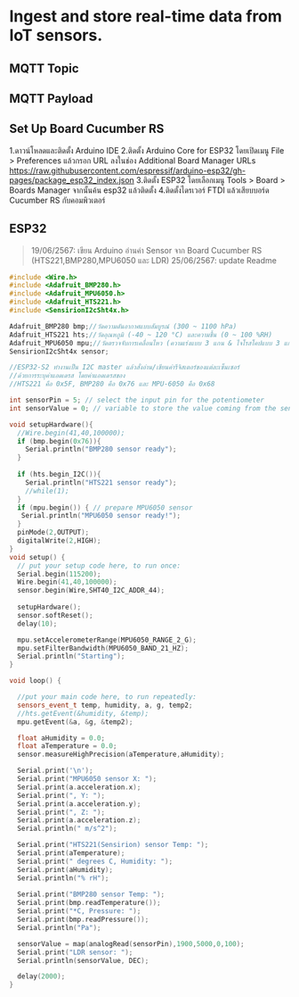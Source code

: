 # Ingest and store real-time data from IoT sensors.

## MQTT Topic


## MQTT Payload


## Set Up Board Cucumber RS
 1.ดาวน์โหลดและติดตั้ง Arduino IDE
 2.ติดตั้ง Arduino Core for ESP32 โดยเปิดเมนู File > Preferences แล้วกรอก URL ลงในช่อง Additional Board Manager URLs
 https://raw.githubusercontent.com/espressif/arduino-esp32/gh-pages/package_esp32_index.json
 3.ติดตั้ง ESP32 โดยเลือกเมนู Tools > Board > Boards Manager จากนั้นค้น esp32 แล้วติดตั้ง
 4.ติดตั้งไดรเวอร์ FTDI แล้วเสียบบอร์ด Cucumber RS กับคอมพิวเตอร์

## ESP32
> 19/06/2567: เขียน Arduino อ่านค่า Sensor จาก Board Cucumber RS (HTS221,BMP280,MPU6050 และ LDR)
25/06/2567: update Readme

```cpp
#include <Wire.h>
#include <Adafruit_BMP280.h>
#include <Adafruit_MPU6050.h>
#include <Adafruit_HTS221.h>
#include <SensirionI2cSht4x.h>

Adafruit_BMP280 bmp;//วัดความดันอากาศแบบสัมบูรณ์ (300 ~ 1100 hPa)
Adafruit_HTS221 hts;//วัดอุณหภูมิ (-40 ~ 120 °C) และความชื้น (0 ~ 100 %RH)
Adafruit_MPU6050 mpu;//วัดตรวจจับการเคลื่อนไหว (ความเร่งแบบ 3 แกน & ไจโรสโคปแบบ 3 แกน)
SensirionI2cSht4x sensor;

//ESP32-S2 ทำงานเป็น I2C master แล้วสั่งอ่าน/เขียนค่ารีจิสเตอร์ของแต่ละเซ็นเซอร์
//ด้วยการระบุค่าแอดเดรส โดยค่าแอดเดรสของ 
//HTS221 คือ 0x5F, BMP280 คือ 0x76 และ MPU-6050 คือ 0x68 

int sensorPin = 5; // select the input pin for the potentiometer
int sensorValue = 0; // variable to store the value coming from the sensor

void setupHardware(){
  //Wire.begin(41,40,100000);
  if (bmp.begin(0x76)){
    Serial.println("BMP280 sensor ready");
  }
  
  if (hts.begin_I2C()){
    Serial.println("HTS221 sensor ready");
    //while(1);
  }
  if (mpu.begin()) { // prepare MPU6050 sensor
   Serial.println("MPU6050 sensor ready!");
  }
  pinMode(2,OUTPUT);
  digitalWrite(2,HIGH);
}
void setup() {
  // put your setup code here, to run once:
  Serial.begin(115200);
  Wire.begin(41,40,100000);
  sensor.begin(Wire,SHT40_I2C_ADDR_44);
  
  setupHardware();
  sensor.softReset();
  delay(10);

  mpu.setAccelerometerRange(MPU6050_RANGE_2_G);
  mpu.setFilterBandwidth(MPU6050_BAND_21_HZ);
  Serial.println("Starting");
}

void loop() {

  //put your main code here, to run repeatedly:
  sensors_event_t temp, humidity, a, g, temp2;
  //hts.getEvent(&humidity, &temp);
  mpu.getEvent(&a, &g, &temp2);

  float aHumidity = 0.0;
  float aTemperature = 0.0;
  sensor.measureHighPrecision(aTemperature,aHumidity);

  Serial.print('\n');
  Serial.print("MPU6050 sensor X: ");
  Serial.print(a.acceleration.x);
  Serial.print(", Y: ");
  Serial.print(a.acceleration.y);
  Serial.print(", Z: ");
  Serial.print(a.acceleration.z);
  Serial.println(" m/s^2");

  Serial.print("HTS221(Sensirion) sensor Temp: ");
  Serial.print(aTemperature);
  Serial.print(" degrees C, Humidity: ");
  Serial.print(aHumidity);
  Serial.println("% rH");
  
  Serial.print("BMP280 sensor Temp: ");
  Serial.print(bmp.readTemperature());
  Serial.print("*C, Pressure: ");
  Serial.print(bmp.readPressure());
  Serial.println("Pa");

  sensorValue = map(analogRead(sensorPin),1900,5000,0,100);
  Serial.print("LDR sensor: ");
  Serial.println(sensorValue, DEC);

  delay(2000);
}

```